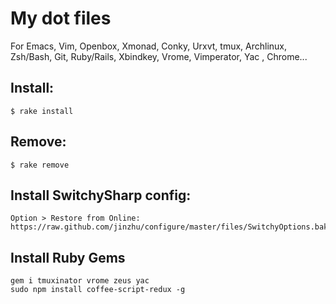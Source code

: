 # My dot files
  For Emacs, Vim, Openbox, Xmonad, Conky, Urxvt, tmux, Archlinux, Zsh/Bash, Git, Ruby/Rails, Xbindkey, Vrome, Vimperator, Yac , Chrome...

## Install:

    $ rake install

## Remove:

    $ rake remove

## Install SwitchySharp config:

    Option > Restore from Online: https://raw.github.com/jinzhu/configure/master/files/SwitchyOptions.bak

## Install Ruby Gems

    gem i tmuxinator vrome zeus yac
    sudo npm install coffee-script-redux -g
